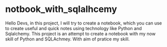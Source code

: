 # notbook_with_sqlalhcemy
 Hello Devs, in this project, I will try to create a notebook, which you can use to create useful and quick notes using technology like Python and Sqlalchemy. This project is an attempt to create a notebook with my now skill of Python and SQLAchmey. With aim of pratice my skill.
